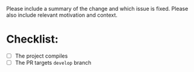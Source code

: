 Please include a summary of the change and which issue is fixed. Please also include relevant motivation and context.

# Checklist:
- [ ] The project compiles
- [ ] The PR targets `develop` branch

